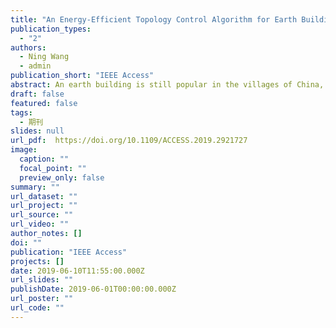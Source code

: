 ```yaml
---
title: "An Energy-Efficient Topology Control Algorithm for Earth Building Monitoring Using Heterogeneous Wireless Sensor Networks"
publication_types:
  - "2"
authors:
  - Ning Wang
  - admin 
publication_short: "IEEE Access"
abstract: An earth building is still popular in the villages of China, which should be carefully monitored in the wet and rainy area using new information technology, e.g., sensor networks. However, how to design an energy-efficient and robust scheme in the heterogeneous wireless sensor networks (HWSN) is a critical issue, since the network should be long-time available and node failure may lead to data delivery unreliable and network collapse. In this paper, an energy-efficient topology control (EETC) algorithm is proposed for energy saving and load balancing of the network. In EETC, cluster heads are selected by the geometric method and well-distributed in the monitor area, while the non-cluster head members in each cluster are adjusted by Minimal Cost Maximal Flow (MCMF) so as to permit each cluster has the similar number of the cluster member. Furthermore, we design topology maintenance with partial adjustment using Breadth First Search (BFS) and shortest-path routing protocol in order to prolong the network lifetime. The simulation result shows that EETC is not only reliable to forward the data for HWSN but also has a longer lifetime than LEACH, EDFCM, EDCS, SPEZ and CREEP.
draft: false
featured: false
tags:
  - 期刊
slides: null
url_pdf:  https://doi.org/10.1109/ACCESS.2019.2921727
image:
  caption: ""
  focal_point: ""
  preview_only: false
summary: ""
url_dataset: ""
url_project: ""
url_source: ""
url_video: ""
author_notes: []
doi: ""
publication: "IEEE Access"
projects: []
date: 2019-06-10T11:55:00.000Z
url_slides: ""
publishDate: 2019-06-01T00:00:00.000Z
url_poster: ""
url_code: ""
---
```

